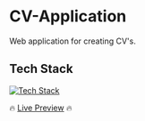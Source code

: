 # CV-Application

Web application for creating CV's.

## Tech Stack

[![Tech Stack](https://skillicons.dev/icons?i=html,css,js,react,vite)](https://skillicons.dev)

🔥 [Live Preview](https://cv-application-omega-six.vercel.app/) 🔥
